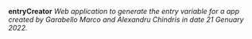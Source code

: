 __entryCreator__
*Web application to generate the entry variable for a app created by Garabello Marco and Alexandru Chindris in date 21 Genuary 2022.*

